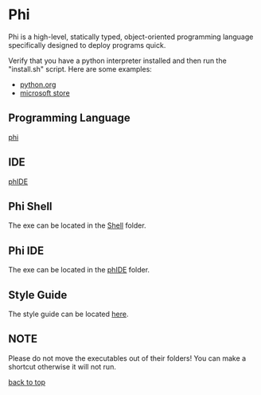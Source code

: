 # Phi

Phi is a high-level, statically typed, object-oriented programming language specifically designed to deploy programs quick.

Verify that you have a python interpreter installed and then run the "install.sh" script.
Here are some examples:

- [python.org](https://www.python.org/)
- [microsoft store](https://apps.microsoft.com/detail/9NRWMJP3717K?hl=en-za&gl=ZA)

## Programming Language

[phi](ProgrammingLanguage.MD)

## IDE

[phIDE](phIDE.md)

## Phi Shell

The exe can be located in the [Shell](Shell) folder.

## Phi IDE

The exe can be located in the [phIDE](phIDE) folder.

## Style Guide

The style guide can be located [here](styleGuide.md).

## NOTE

Please do not move the executables out of their folders! You can make a shortcut otherwise it will not run.

[back to top](README.md)
